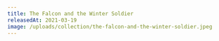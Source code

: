 ```yaml
---
title: The Falcon and the Winter Soldier
releasedAt: 2021-03-19
image: /uploads/collection/the-falcon-and-the-winter-soldier.jpeg
---
```


